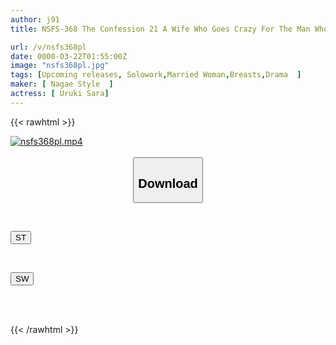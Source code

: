 ```yaml
---
author: j91
title: NSFS-368 The Confession 21 A Wife Who Goes Crazy For The Man Who Raped Her Sarara Uruki

url: /v/nsfs368pl
date: 0000-03-22T01:55:00Z
image: "nsfs368pl.jpg"
tags: [Upcoming releases, Solowork,Married Woman,Breasts,Drama	]
maker: [ Nagae Style  ]
actress: [ Uruki Sara]
---
```



{{< rawhtml >}}

<div class="video" data-videoid="pending_link_2.html">
    <a href="javascript:;">
        <img src="/v/nsfs368pl/nsfs368pl.jpg" width="WIDTH" height="HEIGHT" alt="nsfs368pl.mp4" loading="lazy">
    </a>
</div>

<script type="text/javascript" src="https://j91.asia/asset/on-demand-pend.js"></script>

<br>
  <link rel="stylesheet" href="https://j91.asia/asset/bs5.css">
  
  <center>
  <button class="btn btn-primary" type="button" data-bs-toggle="collapse" data-bs-target=".multi-collapse" aria-expanded="false" aria-controls="multiCollapseExample1 multiCollapseExample2"><h2>Download</h2></button></center>
</p>
<div class="row">
  <div class="col">
    <div class="collapse multi-collapse" id="multiCollapseExample1">
      <div class="card card-body">
	      	      <br>
<div class="buttons">  
<p><a href="https://j91.asia/pending_link_2.html" target="_blank"><button class="btn-hover color-3"><i class="fa fa-download"></i> ST</button></a></p></div>
    </div>
  </div>
</div>
  <div class="col">
    <div class="collapse multi-collapse" id="multiCollapseExample2">
      <div class="card card-body">
	      <br>
<div class="buttons">
<p><a href="https://j91.asia/pending_link_2.html" target="_blank"><button class="btn-hover color-2"><i class="fa fa-download"></i> SW</button></a></p></div>
<br><br>
      </div>
    </div>
  </div>
</div>

{{< /rawhtml >}}